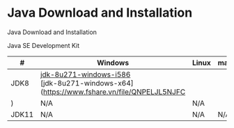 # Java Download and Installation
Java Download and Installation

Java SE Development Kit

| # | Windows | Linux | macOS |
| --- | --- | --- | --- |
| JDK8 | [jdk-8u271-windows-i586](https://www.fshare.vn/file/SFGR6CUXXM25)<br /> [jdk-8u271-windows-x64](https://www.fshare.vn/file/QNPELJL5NJFC
) | N/A | N/A |
| JDK11 | N/A | N/A | N/A |
